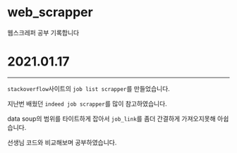 # web_scrapper

웹스크레퍼 공부 기록합니다

# 2021.01.17

---

`stackoverflow`사이트의 `job list scrapper`를 만들었습니다.

지난번 배웠던 `indeed job scrapper`를 많이 참고하였습니다.

data soup의 범위를 타이트하게 잡아서 `job_link`를 좀더 간결하게 가져오지못해 아쉽습니다.

선생님 코드와 비교해보며 공부하였습니다.

